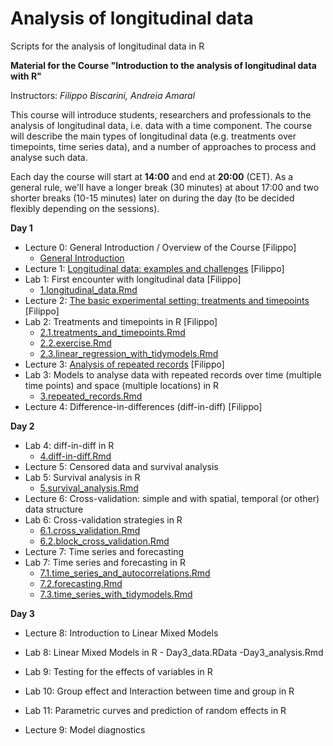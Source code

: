 # Analysis of longitudinal data
Scripts for the analysis of longitudinal data in R

**Material for the Course "Introduction to the analysis of longitudinal data with R"**

Instructors: *Filippo Biscarini, Andreia Amaral*

This course will introduce students, researchers and professionals to the analysis of longitudinal data, i.e. data with a time component. The course will describe the main types of longitudinal data (e.g. treatments over timepoints, time series data), and a number of approaches to process and analyse such data.

Each day the course will start at **14:00** and end at **20:00** (CET).
As a general rule, we'll have a longer break (30 minutes) at about 17:00 and two shorter breaks (10-15 minutes) later on during the day (to be decided flexibly depending on the sessions).  

<!-- timetable: [here](https://docs.google.com/) -->

**Day 1**

- Lecture 0: General Introduction / Overview of the Course [Filippo]
    - [General Introduction](slides/1.introduction.pdf)
- Lecture 1: [Longitudinal data: examples and challenges](slides/1.introduction.pdf) [Filippo]
- Lab 1: First encounter with longitudinal data [Filippo]
    - [1.longitudinal_data.Rmd](day_1/1.longitudinal_data.Rmd)
- Lecture 2: [The basic experimental setting: treatments and timepoints](slides/2.treatments_and_timepoints.pdf) [Filippo]
- Lab 2: Treatments and timepoints in R [Filippo]
    - [2.1.treatments_and_timepoints.Rmd](day_1/2.1.treatments_and_timepoints.Rmd)
    - [2.2.exercise.Rmd](day_1/2.2.exercise.Rmd)
    - [2.3.linear_regression_with_tidymodels.Rmd](day_1/2.3.linear_regression_with_tidymodels.Rmd)
- Lecture 3: [Analysis of repeated records](slides/3.repeated_records.pdf) [Filippo]
- Lab 3: Models to analyse data with repeated records over time (multiple time points) and space (multiple locations) in R
    - [3.repeated_records.Rmd](day_1/3.repeated_records.Rmd)
- Lecture 4: Difference-in-differences (diff-in-diff) [Filippo]
 
**Day 2**

- Lab 4: diff-in-diff in R
    - [4.diff-in-diff.Rmd](4.diff-in-diff.Rmd)
- Lecture 5: Censored data and survival analysis
- Lab 5: Survival analysis in R
    - [5.survival_analysis.Rmd](day_2/5.survival_analysis.Rmd)
- Lecture 6: Cross-validation: simple and with spatial, temporal (or other) data structure
- Lab 6: Cross-validation strategies in R
    - [6.1.cross_validation.Rmd](day_2/6.1.cross_validation.Rmd)
    - [6.2.block_cross_validation.Rmd](day_2/6.2.block_cross_validation.Rmd)
- Lecture 7: Time series and forecasting
- Lab 7: Time series and forecasting in R
    - [7.1.time_series_and_autocorrelations.Rmd](day_2/7.1.time_series_and_autocorrelations.Rmd)
    - [7.2.forecasting.Rmd](day_2/7.2.forecasting.Rmd)
    - [7.3.time_series_with_tidymodels.Rmd](day_2/7.3.time_series_with_tidymodels.Rmd)
 
**Day 3**

 - Lecture 8: Introduction to Linear Mixed Models
 - Lab 8: Linear Mixed Models in R
       - Day3_data.RData
       -Day3_analysis.Rmd
 - Lab 9: Testing for the effects of variables in R
 - Lab 10: Group effect and Interaction between time and group in R
 - Lab 11: Parametric curves and prediction of random effects in R

 - Lecture 9: Model diagnostics  
